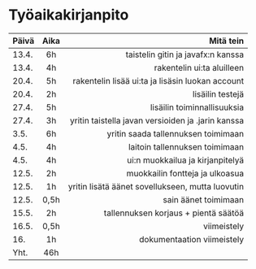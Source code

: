 # Työaikakirjanpito
| Päivä        | Aika         | Mitä tein  |
| ------------- |:-------------:| -----:|
| 13.4.   |6h | taistelin gitin ja javafx:n kanssa |
| 13.4.   |  4h   |rakentelin ui:ta aluilleen |
|20.4. |  5h   | rakentelin lisää ui:ta ja lisäsin luokan account |
|20.4.|2h|lisäilin testejä|
|27.4.|5h|lisäilin toiminnallisuuksia|
|27.4.|3h|yritin taistella javan versioiden ja .jarin kanssa|
|3.5.|6h|yritin saada tallennuksen toimimaan|
|4.5.|4h|laitoin tallennuksen toimimaan|
|4.5.|4h|ui:n muokkailua ja kirjanpitelyä|
|12.5.|2h|muokkailin fontteja ja ulkoasua|
|12.5.|1h|yritin lisätä äänet sovellukseen, mutta luovutin|
|12.5.|0,5h|sain äänet toimimaan|
|15.5.|2h|tallennuksen korjaus + pientä säätöä|
|16.5.|0,5h|viimeistely|
|16.|1h|dokumentaation viimeistely|
|Yht.|46h| |
